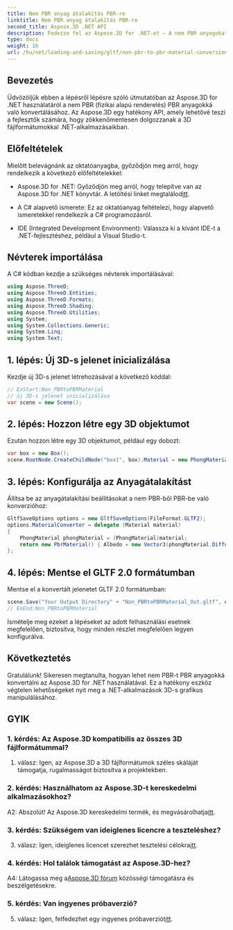 ```yaml
---
title: Nem PBR anyag átalakítás PBR-re
linktitle: Nem PBR anyag átalakítás PBR-re
second_title: Aspose.3D .NET API
description: Fedezze fel az Aspose.3D for .NET-et – A nem PBR anyagokat könnyedén konvertálja PBR-be. Átfogó oktatóanyag és hatékony API.
type: docs
weight: 16
url: /hu/net/loading-and-saving/gltf/non-pbr-to-pbr-material-conversion/
---
```

## Bevezetés

Üdvözöljük ebben a lépésről lépésre szóló útmutatóban az Aspose.3D for .NET használatáról a nem PBR (fizikai alapú renderelés) PBR anyagokká való konvertálásához. Az Aspose.3D egy hatékony API, amely lehetővé teszi a fejlesztők számára, hogy zökkenőmentesen dolgozzanak a 3D fájlformátumokkal .NET-alkalmazásaikban.

## Előfeltételek

Mielőtt belevágnánk az oktatóanyagba, győződjön meg arról, hogy rendelkezik a következő előfeltételekkel:

-  Aspose.3D for .NET: Győződjön meg arról, hogy telepítve van az Aspose.3D for .NET könyvtár. A letöltési linket megtalálod[itt](https://releases.aspose.com/3d/net/).

- A C# alapvető ismerete: Ez az oktatóanyag feltételezi, hogy alapvető ismeretekkel rendelkezik a C# programozásról.

- IDE (Integrated Development Environment): Válassza ki a kívánt IDE-t a .NET-fejlesztéshez, például a Visual Studio-t.

## Névterek importálása

A C# kódban kezdje a szükséges névterek importálásával:

```csharp
using Aspose.ThreeD;
using Aspose.ThreeD.Entities;
using Aspose.ThreeD.Formats;
using Aspose.ThreeD.Shading;
using Aspose.ThreeD.Utilities;
using System;
using System.Collections.Generic;
using System.Linq;
using System.Text;
```

## 1. lépés: Új 3D-s jelenet inicializálása

Kezdje új 3D-s jelenet létrehozásával a következő kóddal:

```csharp
// ExStart:Non_PBRtoPBRMaterial
// új 3D-s jelenet inicializálása
var scene = new Scene();
```

## 2. lépés: Hozzon létre egy 3D objektumot

Ezután hozzon létre egy 3D objektumot, például egy dobozt:

```csharp
var box = new Box();
scene.RootNode.CreateChildNode("box1", box).Material = new PhongMaterial() { DiffuseColor = new Vector3(1, 0, 1) };
```

## 3. lépés: Konfigurálja az Anyagátalakítást

Állítsa be az anyagátalakítási beállításokat a nem PBR-ből PBR-be való konverzióhoz:

```csharp
GltfSaveOptions options = new GltfSaveOptions(FileFormat.GLTF2);
options.MaterialConverter = delegate (Material material)
{
    PhongMaterial phongMaterial = (PhongMaterial)material;
    return new PbrMaterial() { Albedo = new Vector3(phongMaterial.DiffuseColor.x, phongMaterial.DiffuseColor.y, phongMaterial.DiffuseColor.z) };
};
```

## 4. lépés: Mentse el GLTF 2.0 formátumban

Mentse el a konvertált jelenetet GLTF 2.0 formátumban:

```csharp
scene.Save("Your Output Directory" + "Non_PBRtoPBRMaterial_Out.gltf", options);
// ExEnd:Non_PBRtoPBRMaterial
```

Ismételje meg ezeket a lépéseket az adott felhasználási esetnek megfelelően, biztosítva, hogy minden részlet megfelelően legyen konfigurálva.

## Következtetés

Gratulálunk! Sikeresen megtanulta, hogyan lehet nem PBR-t PBR anyagokká konvertálni az Aspose.3D for .NET használatával. Ez a hatékony eszköz végtelen lehetőségeket nyit meg a .NET-alkalmazások 3D-s grafikus manipulálásához.

## GYIK

### 1. kérdés: Az Aspose.3D kompatibilis az összes 3D fájlformátummal?

1. válasz: Igen, az Aspose.3D a 3D fájlformátumok széles skáláját támogatja, rugalmasságot biztosítva a projektekben.

### 2. kérdés: Használhatom az Aspose.3D-t kereskedelmi alkalmazásokhoz?

 A2: Abszolút! Az Aspose.3D kereskedelmi termék, és megvásárolhatja[itt](https://purchase.aspose.com/buy).

### 3. kérdés: Szükségem van ideiglenes licencre a teszteléshez?

 3. válasz: Igen, ideiglenes licencet szerezhet tesztelési célokra[itt](https://purchase.aspose.com/temporary-license/).

### 4. kérdés: Hol találok támogatást az Aspose.3D-hez?

 A4: Látogassa meg a[Aspose.3D fórum](https://forum.aspose.com/c/3d/18) közösségi támogatásra és beszélgetésekre.

### 5. kérdés: Van ingyenes próbaverzió?

 5. válasz: Igen, felfedezhet egy ingyenes próbaverziót[itt](https://releases.aspose.com/).